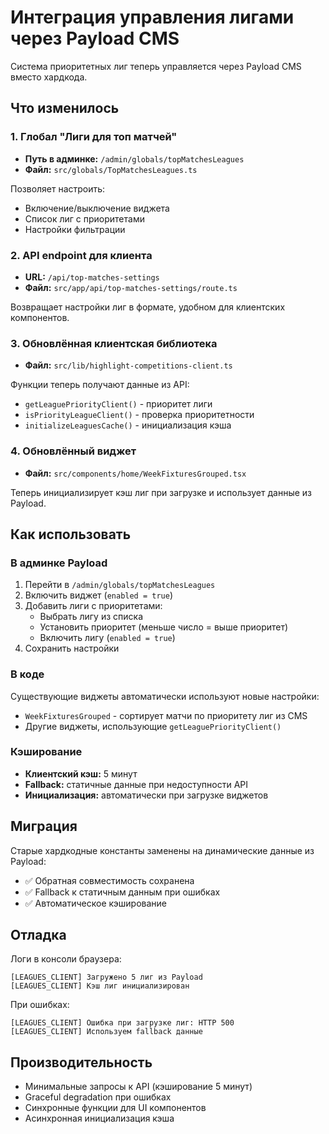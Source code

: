# Интеграция управления лигами через Payload CMS

Система приоритетных лиг теперь управляется через Payload CMS вместо хардкода.

## Что изменилось

### 1. Глобал "Лиги для топ матчей"
- **Путь в админке:** `/admin/globals/topMatchesLeagues`
- **Файл:** `src/globals/TopMatchesLeagues.ts`

Позволяет настроить:
- Включение/выключение виджета
- Список лиг с приоритетами
- Настройки фильтрации

### 2. API endpoint для клиента
- **URL:** `/api/top-matches-settings`
- **Файл:** `src/app/api/top-matches-settings/route.ts`

Возвращает настройки лиг в формате, удобном для клиентских компонентов.

### 3. Обновлённая клиентская библиотека
- **Файл:** `src/lib/highlight-competitions-client.ts`

Функции теперь получают данные из API:
- `getLeaguePriorityClient()` - приоритет лиги
- `isPriorityLeagueClient()` - проверка приоритетности
- `initializeLeaguesCache()` - инициализация кэша

### 4. Обновлённый виджет
- **Файл:** `src/components/home/WeekFixturesGrouped.tsx`

Теперь инициализирует кэш лиг при загрузке и использует данные из Payload.

## Как использовать

### В админке Payload

1. Перейти в `/admin/globals/topMatchesLeagues`
2. Включить виджет (`enabled = true`)
3. Добавить лиги с приоритетами:
   - Выбрать лигу из списка
   - Установить приоритет (меньше число = выше приоритет)
   - Включить лигу (`enabled = true`)
4. Сохранить настройки

### В коде

Существующие виджеты автоматически используют новые настройки:
- `WeekFixturesGrouped` - сортирует матчи по приоритету лиг из CMS
- Другие виджеты, использующие `getLeaguePriorityClient()`

### Кэширование

- **Клиентский кэш:** 5 минут
- **Fallback:** статичные данные при недоступности API
- **Инициализация:** автоматически при загрузке виджетов

## Миграция

Старые хардкодные константы заменены на динамические данные из Payload:
- ✅ Обратная совместимость сохранена
- ✅ Fallback к статичным данным при ошибках
- ✅ Автоматическое кэширование

## Отладка

Логи в консоли браузера:
```
[LEAGUES_CLIENT] Загружено 5 лиг из Payload
[LEAGUES_CLIENT] Кэш лиг инициализирован
```

При ошибках:
```
[LEAGUES_CLIENT] Ошибка при загрузке лиг: HTTP 500
[LEAGUES_CLIENT] Используем fallback данные
```

## Производительность

- Минимальные запросы к API (кэширование 5 минут)
- Graceful degradation при ошибках
- Синхронные функции для UI компонентов
- Асинхронная инициализация кэша